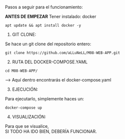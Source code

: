 Pasos a seguir para el funcionamiento:

**ANTES DE EMPEZAR**
Tener instalado: docker

```
apt update && apt install docker -y
```

1. GIT CLONE:

  Se hace un git clone del repositorio entero: 
  ```
  git clone https://github.com/aLLuNeLL/M08-WEB-APP.git
  ```

2. RUTA DEL DOCKER-COMPOSE.YAML

  ```
  cd M08-WEB-APP/
  ``` 
  --> Aquí dentro encontrarás el docker-compose.yaml

3. EJECUCIÓN:

  Para ejecutarlo, simplemente haces un: 
  ```
  docker-compose up
  ```

4. VISUALIZACIÓN:

  Para que se visualice,  
SI TODO HA IDO BIEN, DEBERÍA FUNCIONAR.
